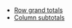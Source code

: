 * [Row grand totals](https://github.com/Profitbase/PowerBI-visuals-FinancialReportingMatrix/wiki/Row-grand-totals)   
* [Column subtotals](https://github.com/Profitbase/PowerBI-visuals-FinancialReportingMatrix/wiki/Column-subtotals)